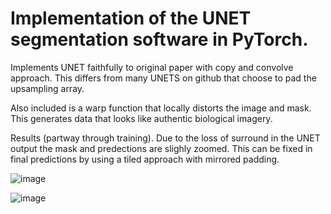 

# Implementation of the UNET segmentation software in PyTorch.

Implements UNET faithfully to original paper with copy and convolve approach. This differs from many UNETS on github that choose to pad the upsampling array.

Also included is a warp function that locally distorts the image and mask. This generates data that looks like authentic biological imagery.

Results (partway through training). Due to the loss of surround in the UNET output the mask and predections are slighly zoomed. This can be fixed in final predictions by using a tiled approach with mirrored padding.

![image](https://user-images.githubusercontent.com/45679976/167451000-a6984649-5dff-43c7-a0cd-25e49c6454c7.png)

![image](https://user-images.githubusercontent.com/45679976/167451091-8d168968-d8cb-4f5c-a000-e39b9b1f79d4.png)

